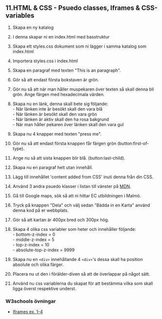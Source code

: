 ## 11.HTML & CSS - Psuedo classes, Iframes & CSS-variables
1. Skapa en ny katalog

1. I denna skapar ni en index.html med basstruktur

1. Skapa ett styles.css dokument som ni lägger i samma katalog som index.html

1. Importera styles.css i index.html

1. Skapa en paragraf med texten "This is an paragraph".

1. Gör så att endast första bokstaven är grön.

1. Gör nu så att när man håller muspekaren över texten så skall denna bli grön. Ange färgen med hexadecimala värden.

1. Skapa nu en länk, denna skall bete sig följande:
<br> - När länken inte är besökt skall den vara blå
<br> - När länken är besökt skall den vara grön
<br> - När länken är aktiv skall den ha rosa bakgrund
<br> - När man håller pekaren över länken skall den vara gul

9. Skapa nu 4 knapper med texten "press me".

10. Gör nu så att endast första knappen får färgen grön (button:first-of-type).

11. Ange nu så att sista knappen blir blå. (button:last-child).

12. Skapa nu en paragraf helt utan innehåll.

13. Lägg till innehållet 'content added from CSS' inuti denna från din CSS.

14. Använd 3 andra psuedo klasser i listan till vänster på <a href="https://developer.mozilla.org/en-US/docs/Web/CSS/Pseudo-elements" target="_blank">MDN</a>.

15. Gå till Google maps, sök så att ni hittar EC utbildningen i Malmö.

16. Tryck på knappen "Dela" och välj sedan "Bädda in en Karta" använd denna kod på er webbplats.

17. Gör så att kartan är 400px bred och 300px hög.

18. Skapa 4 olika css variabler som heter och innehåller följande:
<br>- bottom-z-index = 0
<br>- middle-z-index = 5
<br>- top-z-index = 10
<br>- absolute-top-z-index = 9999

19. Skapa nu en ```<div>``` innehållande 4 ```<div>```'s dessa skall ha position absolute och olika färger.

20. Placera nu ut den i förälder-diven så att de överlappar på något sätt.

21. Använd nu css variablerna du skapat för att bestämma vilka som skall ligga överst respektive underst.

### W3schools övningar
* <a href="https://www.w3schools.com/html/exercise.asp?filename=exercise_html_iframe1" target="_blank">Iframes ex. 1-4</a>
